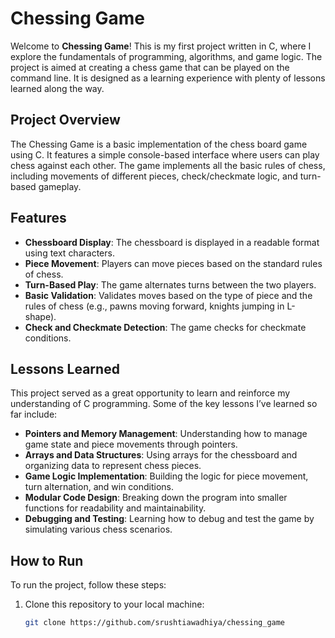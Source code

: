 # Chessing Game

Welcome to **Chessing Game**! This is my first project written in C, where I explore the fundamentals of programming, algorithms, and game logic. The project is aimed at creating a chess game that can be played on the command line. It is designed as a learning experience with plenty of lessons learned along the way.

## Project Overview

The Chessing Game is a basic implementation of the chess board game using C. It features a simple console-based interface where users can play chess against each other. The game implements all the basic rules of chess, including movements of different pieces, check/checkmate logic, and turn-based gameplay.

## Features

- **Chessboard Display**: The chessboard is displayed in a readable format using text characters.
- **Piece Movement**: Players can move pieces based on the standard rules of chess.
- **Turn-Based Play**: The game alternates turns between the two players.
- **Basic Validation**: Validates moves based on the type of piece and the rules of chess (e.g., pawns moving forward, knights jumping in L-shape).
- **Check and Checkmate Detection**: The game checks for checkmate conditions.

## Lessons Learned

This project served as a great opportunity to learn and reinforce my understanding of C programming. Some of the key lessons I’ve learned so far include:

- **Pointers and Memory Management**: Understanding how to manage game state and piece movements through pointers.
- **Arrays and Data Structures**: Using arrays for the chessboard and organizing data to represent chess pieces.
- **Game Logic Implementation**: Building the logic for piece movement, turn alternation, and win conditions.
- **Modular Code Design**: Breaking down the program into smaller functions for readability and maintainability.
- **Debugging and Testing**: Learning how to debug and test the game by simulating various chess scenarios.

## How to Run

To run the project, follow these steps:

1. Clone this repository to your local machine:

   ```bash
   git clone https://github.com/srushtiawadhiya/chessing_game
